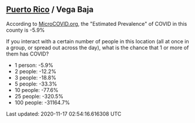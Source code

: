 
## [Puerto Rico](/united-states/puerto-rico) / Vega Baja

According to [MicroCOVID.org](http://microcovid.org),
the "Estimated Prevalence" of COVID in this county is -5.9%

If you interact with a certain number of people in this location
(all at once in a group, or spread out across the day), what is the chance that
1 or more of them has COVID?

- 1 person: -5.9%
- 2 people: -12.2%
- 3 people: -18.8%
- 5 people: -33.3%
- 10 people: -77.6%
- 25 people: -320.5%
- 100 people: -31164.7%

Last updated: 2020-11-17 02:54:16.616308 UTC
